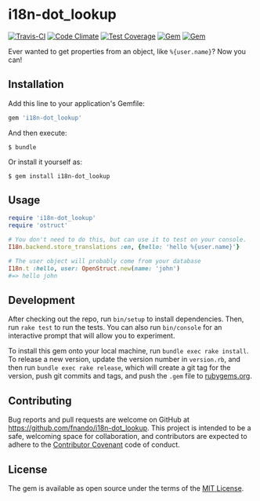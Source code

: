 # i18n-dot_lookup

[![Travis-CI](https://travis-ci.org/fnando/i18n-dot_lookup.png)](https://travis-ci.org/fnando/i18n-dot_lookup)
[![Code Climate](https://codeclimate.com/github/fnando/i18n-dot_lookup/badges/gpa.svg)](https://codeclimate.com/github/fnando/i18n-dot_lookup)
[![Test Coverage](https://codeclimate.com/github/fnando/i18n-dot_lookup/badges/coverage.svg)](https://codeclimate.com/github/fnando/i18n-dot_lookup/coverage)
[![Gem](https://img.shields.io/gem/v/i18n-dot_lookup.svg)](https://rubygems.org/gems/i18n-dot_lookup)
[![Gem](https://img.shields.io/gem/dt/i18n-dot_lookup.svg)](https://rubygems.org/gems/i18n-dot_lookup)

Ever wanted to get properties from an object, like `%{user.name}`? Now you can!

## Installation

Add this line to your application's Gemfile:

```ruby
gem 'i18n-dot_lookup'
```

And then execute:

    $ bundle

Or install it yourself as:

    $ gem install i18n-dot_lookup

## Usage

```ruby
require 'i18n-dot_lookup'
require 'ostruct'

# You don't need to do this, but can use it to test on your console.
I18n.backend.store_translations :en, {hello: 'hello %{user.name}'}

# The user object will probably come from your database
I18n.t :hello, user: OpenStruct.new(name: 'john')
#=> hello john
```

## Development

After checking out the repo, run `bin/setup` to install dependencies. Then, run `rake test` to run the tests. You can also run `bin/console` for an interactive prompt that will allow you to experiment.

To install this gem onto your local machine, run `bundle exec rake install`. To release a new version, update the version number in `version.rb`, and then run `bundle exec rake release`, which will create a git tag for the version, push git commits and tags, and push the `.gem` file to [rubygems.org](https://rubygems.org).

## Contributing

Bug reports and pull requests are welcome on GitHub at https://github.com/fnando/i18n-dot_lookup. This project is intended to be a safe, welcoming space for collaboration, and contributors are expected to adhere to the [Contributor Covenant](http://contributor-covenant.org) code of conduct.


## License

The gem is available as open source under the terms of the [MIT License](http://opensource.org/licenses/MIT).

